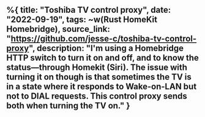 %{
    title: "Toshiba TV control proxy",
    date: "2022-09-19",
    tags: ~w(Rust HomeKit Homebridge),
    source_link: "https://github.com/jesse-c/toshiba-tv-control-proxy",
    description: "I'm using a Homebridge HTTP switch to turn it on and off, and to know the status—through Homekit (Siri). The issue with turning it on though is that sometimes the TV is in a state where it responds to Wake-on-LAN but not to DIAL requests. This control proxy sends both when turning the TV on."
}
---
